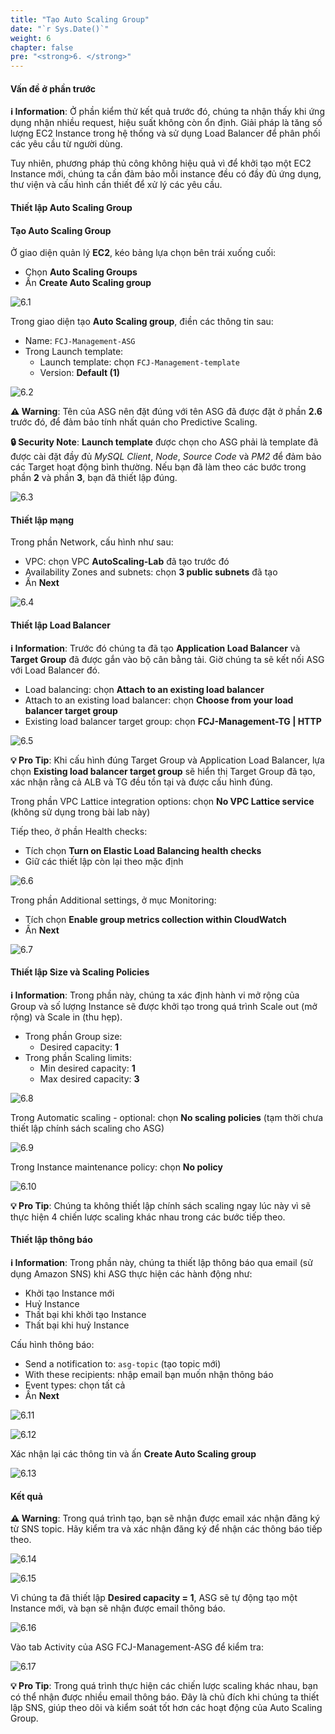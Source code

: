 ```yaml
---
title: "Tạo Auto Scaling Group"
date: "`r Sys.Date()`"
weight: 6
chapter: false
pre: "<strong>6. </strong>"
---
```


#### Vấn đề ở phần trước

**ℹ️ Information**: Ở phần kiểm thử kết quả trước đó, chúng ta nhận thấy khi ứng dụng nhận nhiều request, hiệu suất không còn ổn định. Giải pháp là tăng số lượng EC2 Instance trong hệ thống và sử dụng Load Balancer để phân phối các yêu cầu từ người dùng.

Tuy nhiên, phương pháp thủ công không hiệu quả vì để khởi tạo một EC2 Instance mới, chúng ta cần đảm bảo mỗi instance đều có đầy đủ ứng dụng, thư viện và cấu hình cần thiết để xử lý các yêu cầu.

#### Thiết lập Auto Scaling Group

#### Tạo Auto Scaling Group

Ở giao diện quản lý **EC2**, kéo bảng lựa chọn bên trái xuống cuối:

- Chọn **Auto Scaling Groups**
- Ấn **Create Auto Scaling group**

![6.1](/images/6-create-auto-scaling-group/6.1.png)

Trong giao diện tạo **Auto Scaling group**, điền các thông tin sau:

- Name: `FCJ-Management-ASG`
- Trong Launch template:
  - Launch template: chọn `FCJ-Management-template`
  - Version: **Default (1)**

![6.2](/images/6-create-auto-scaling-group/6.2.png)

**⚠️ Warning**: Tên của ASG nên đặt đúng với tên ASG đã được đặt ở phần **2.6** trước đó, để đảm bảo tính nhất quán cho Predictive Scaling.

**🔒 Security Note**: **Launch template** được chọn cho ASG phải là template đã được cài đặt đầy đủ _MySQL Client_, _Node_, _Source Code_ và _PM2_ để đảm bảo các Target hoạt động bình thường. Nếu bạn đã làm theo các bước trong phần **2** và phần **3**, bạn đã thiết lập đúng.

![6.3](/images/6-create-auto-scaling-group/6.3.png)

#### Thiết lập mạng

Trong phần Network, cấu hình như sau:

- VPC: chọn VPC **AutoScaling-Lab** đã tạo trước đó
- Availability Zones and subnets: chọn **3 public subnets** đã tạo
- Ấn **Next**

![6.4](/images/6-create-auto-scaling-group/6.4.png)

#### Thiết lập Load Balancer

**ℹ️ Information**: Trước đó chúng ta đã tạo **Application Load Balancer** và **Target Group** đã được gắn vào bộ cân bằng tải. Giờ chúng ta sẽ kết nối ASG với Load Balancer đó.

- Load balancing: chọn **Attach to an existing load balancer**
- Attach to an existing load balancer: chọn **Choose from your load balancer target group**
- Existing load balancer target group: chọn **FCJ-Management-TG | HTTP**

![6.5](/images/6-create-auto-scaling-group/6.5.png)

**💡 Pro Tip**: Khi cấu hình đúng Target Group và Application Load Balancer, lựa chọn **Existing load balancer target group** sẽ hiển thị Target Group đã tạo, xác nhận rằng cả ALB và TG đều tồn tại và được cấu hình đúng.

Trong phần VPC Lattice integration options: chọn **No VPC Lattice service** (không sử dụng trong bài lab này)

Tiếp theo, ở phần Health checks:
- Tích chọn **Turn on Elastic Load Balancing health checks**
- Giữ các thiết lập còn lại theo mặc định

![6.6](/images/6-create-auto-scaling-group/6.6.png)

Trong phần Additional settings, ở mục Monitoring:
- Tích chọn **Enable group metrics collection within CloudWatch**
- Ấn **Next**

![6.7](/images/6-create-auto-scaling-group/6.7.png)

#### Thiết lập Size và Scaling Policies

**ℹ️ Information**: Trong phần này, chúng ta xác định hành vi mở rộng của Group và số lượng Instance sẽ được khởi tạo trong quá trình Scale out (mở rộng) và Scale in (thu hẹp).

- Trong phần Group size:
  - Desired capacity: **1**
- Trong phần Scaling limits:
  - Min desired capacity: **1**
  - Max desired capacity: **3**

![6.8](/images/6-create-auto-scaling-group/6.8.png)

Trong Automatic scaling - optional: chọn **No scaling policies** (tạm thời chưa thiết lập chính sách scaling cho ASG)

![6.9](/images/6-create-auto-scaling-group/6.9.png)

Trong Instance maintenance policy: chọn **No policy**

![6.10](/images/6-create-auto-scaling-group/6.10.png)

**💡 Pro Tip**: Chúng ta không thiết lập chính sách scaling ngay lúc này vì sẽ thực hiện 4 chiến lược scaling khác nhau trong các bước tiếp theo.

#### Thiết lập thông báo

**ℹ️ Information**: Trong phần này, chúng ta thiết lập thông báo qua email (sử dụng Amazon SNS) khi ASG thực hiện các hành động như:
- Khởi tạo Instance mới
- Huỷ Instance
- Thất bại khi khởi tạo Instance
- Thất bại khi huỷ Instance

Cấu hình thông báo:
- Send a notification to: `asg-topic` (tạo topic mới)
- With these recipients: nhập email bạn muốn nhận thông báo
- Event types: chọn tất cả
- Ấn **Next**

![6.11](/images/6-create-auto-scaling-group/6.11.png)

![6.12](/images/6-create-auto-scaling-group/6.12.png)

Xác nhận lại các thông tin và ấn **Create Auto Scaling group**

![6.13](/images/6-create-auto-scaling-group/6.13.png)

#### Kết quả

**⚠️ Warning**: Trong quá trình tạo, bạn sẽ nhận được email xác nhận đăng ký từ SNS topic. Hãy kiểm tra và xác nhận đăng ký để nhận các thông báo tiếp theo.

![6.14](/images/6-create-auto-scaling-group/6.14.png)

![6.15](/images/6-create-auto-scaling-group/6.15.png)

Vì chúng ta đã thiết lập **Desired capacity = 1**, ASG sẽ tự động tạo một Instance mới, và bạn sẽ nhận được email thông báo.

![6.16](/images/6-create-auto-scaling-group/6.16.png)

Vào tab Activity của ASG FCJ-Management-ASG để kiểm tra:

![6.17](/images/6-create-auto-scaling-group/6.17.png)

**💡 Pro Tip**: Trong quá trình thực hiện các chiến lược scaling khác nhau, bạn có thể nhận được nhiều email thông báo. Đây là chủ đích khi chúng ta thiết lập SNS, giúp theo dõi và kiểm soát tốt hơn các hoạt động của Auto Scaling Group.
